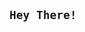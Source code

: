 ## `Hey There!` 
<!-- <img src="https://media2.giphy.com/media/gOQ6EgtAiwXde/giphy.gif?cid=ecf05e47b7qnbgtpftmgk5tbqxkgelb0oid73n74ilax8fp9&rid=giphy.gif" alt="twitter" width="62" height="64"/> -->

<!--
**treramey/treramey** is a ✨ _special_ ✨ repository because its `README.md` (this file) appears on your GitHub profile.

Here are some ideas to get you started:

- 🔭 I’m currently working on ...
- 🌱 I’m currently learning ...
- 👯 I’m looking to collaborate on ...
- 🤔 I’m looking for help with ...
- 💬 Ask me about ...
- 📫 How to reach me: ...
- 😄 Pronouns: ...
- ⚡ Fun fact: ...
-->
